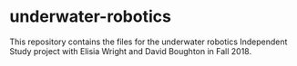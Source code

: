 # underwater-robotics

This repository contains the files for the underwater robotics Independent Study project with Elisia Wright and David Boughton in Fall 2018.


